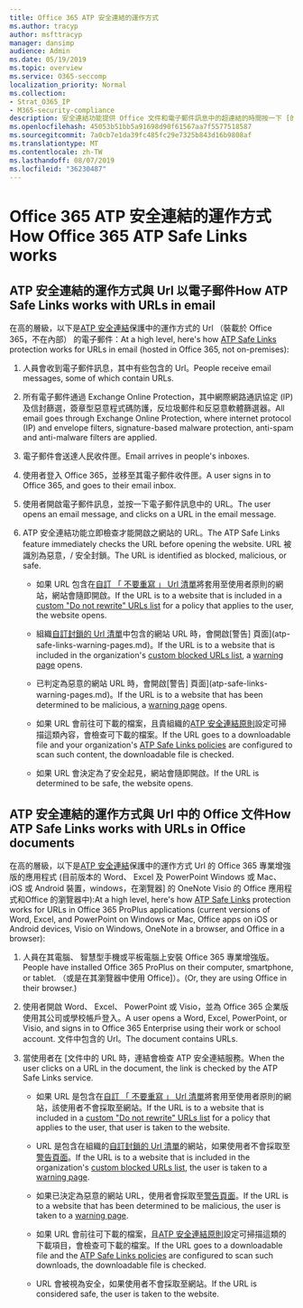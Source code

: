 ```yaml
---
title: Office 365 ATP 安全連結的運作方式
ms.author: tracyp
author: msfttracyp
manager: dansimp
audience: Admin
ms.date: 05/19/2019
ms.topic: overview
ms.service: O365-seccomp
localization_priority: Normal
ms.collection:
- Strat_O365_IP
- M365-security-compliance
description: 安全連結功能提供 Office 文件和電子郵件訊息中的超連結的時間按一下 [的驗證。 閱讀本篇文章以了解 ATP 安全連結的運作方式。
ms.openlocfilehash: 45053b51bb5a91698d90f61567aa7f5577518587
ms.sourcegitcommit: 7a0cb7e1da39fc485fc29e7325b843d16b9808af
ms.translationtype: MT
ms.contentlocale: zh-TW
ms.lasthandoff: 08/07/2019
ms.locfileid: "36230487"
---
```

# <a name="how-office-365-atp-safe-links-works"></a><span data-ttu-id="5446c-104">Office 365 ATP 安全連結的運作方式</span><span class="sxs-lookup"><span data-stu-id="5446c-104">How Office 365 ATP Safe Links works</span></span>
         
## <a name="how-atp-safe-links-works-with-urls-in-email"></a><span data-ttu-id="5446c-105">ATP 安全連結的運作方式與 Url 以電子郵件</span><span class="sxs-lookup"><span data-stu-id="5446c-105">How ATP Safe Links works with URLs in email</span></span>

<span data-ttu-id="5446c-106">在高的層級，以下是[ATP 安全連結](atp-safe-links.md)保護中的運作方式的 Url （裝載於 Office 365，不在內部） 的電子郵件：</span><span class="sxs-lookup"><span data-stu-id="5446c-106">At a high level, here's how [ATP Safe Links](atp-safe-links.md) protection works for URLs in email (hosted in Office 365, not on-premises):</span></span>
  
1. <span data-ttu-id="5446c-107">人員會收到電子郵件訊息，其中有些包含的 Url。</span><span class="sxs-lookup"><span data-stu-id="5446c-107">People receive email messages, some of which contain URLs.</span></span>
    
2. <span data-ttu-id="5446c-108">所有電子郵件通過 Exchange Online Protection，其中網際網路通訊協定 (IP) 及信封篩選，簽章型惡意程式碼防護，反垃圾郵件和反惡意軟體篩選器。</span><span class="sxs-lookup"><span data-stu-id="5446c-108">All email goes through Exchange Online Protection, where internet protocol (IP) and envelope filters, signature-based malware protection, anti-spam and anti-malware filters are applied.</span></span> 
    
3. <span data-ttu-id="5446c-109">電子郵件會送達人民收件匣。</span><span class="sxs-lookup"><span data-stu-id="5446c-109">Email arrives in people's inboxes.</span></span>
    
4. <span data-ttu-id="5446c-110">使用者登入 Office 365，並移至其電子郵件收件匣。</span><span class="sxs-lookup"><span data-stu-id="5446c-110">A user signs in to Office 365, and goes to their email inbox.</span></span>
    
5. <span data-ttu-id="5446c-111">使用者開啟電子郵件訊息，並按一下電子郵件訊息中的 URL。</span><span class="sxs-lookup"><span data-stu-id="5446c-111">The user opens an email message, and clicks on a URL in the email message.</span></span>
    
6. <span data-ttu-id="5446c-112">ATP 安全連結功能立即檢查才能開啟之網站的 URL。</span><span class="sxs-lookup"><span data-stu-id="5446c-112">The ATP Safe Links feature immediately checks the URL before opening the website.</span></span> <span data-ttu-id="5446c-113">URL 被識別為惡意，/ 安全封鎖。</span><span class="sxs-lookup"><span data-stu-id="5446c-113">The URL is identified as blocked, malicious, or safe.</span></span>
    
    - <span data-ttu-id="5446c-114">如果 URL 包含在[自訂 「 不要重寫 」 Url 清單](set-up-a-custom-do-not-rewrite-urls-list-with-atp.md)將套用至使用者原則的網站，網站會隨即開啟。</span><span class="sxs-lookup"><span data-stu-id="5446c-114">If the URL is to a website that is included in a [custom "Do not rewrite" URLs list](set-up-a-custom-do-not-rewrite-urls-list-with-atp.md) for a policy that applies to the user, the website opens.</span></span> 
    
    - <span data-ttu-id="5446c-115">組織[自訂封鎖的 Url 清單](set-up-a-custom-blocked-urls-list-wtih-atp.md)中包含的網站 URL 時，會開啟[警告] 頁面](atp-safe-links-warning-pages.md)。</span><span class="sxs-lookup"><span data-stu-id="5446c-115">If the URL is to a website that is included in the organization's [custom blocked URLs list](set-up-a-custom-blocked-urls-list-wtih-atp.md), a [warning page](atp-safe-links-warning-pages.md) opens.</span></span> 
    
    - <span data-ttu-id="5446c-116">已判定為惡意的網站 URL 時，會開啟[警告] 頁面](atp-safe-links-warning-pages.md)。</span><span class="sxs-lookup"><span data-stu-id="5446c-116">If the URL is to a website that has been determined to be malicious, a [warning page](atp-safe-links-warning-pages.md) opens.</span></span> 
    
    - <span data-ttu-id="5446c-117">如果 URL 會前往可下載的檔案，且貴組織的[ATP 安全連結原則](set-up-atp-safe-links-policies.md)設定可掃描這類內容，會檢查可下載的檔案。</span><span class="sxs-lookup"><span data-stu-id="5446c-117">If the URL goes to a downloadable file and your organization's [ATP Safe Links policies](set-up-atp-safe-links-policies.md) are configured to scan such content, the downloadable file is checked.</span></span> 
    
    - <span data-ttu-id="5446c-118">如果 URL 會決定為了安全起見，網站會隨即開啟。</span><span class="sxs-lookup"><span data-stu-id="5446c-118">If the URL is determined to be safe, the website opens.</span></span>
    
## <a name="how-atp-safe-links-works-with-urls-in-office-documents"></a><span data-ttu-id="5446c-119">ATP 安全連結的運作方式與 Url 中的 Office 文件</span><span class="sxs-lookup"><span data-stu-id="5446c-119">How ATP Safe Links works with URLs in Office documents</span></span>

<span data-ttu-id="5446c-120">在高的層級，以下是[ATP 安全連結](atp-safe-links.md)保護中的運作方式 Url 的 Office 365 專業增強版的應用程式 (目前版本的 Word、 Excel 及 PowerPoint Windows 或 Mac、 iOS 或 Android 裝置，windows，在瀏覽器] 的 OneNote Visio 的 Office 應用程式和Office 的瀏覽器中):</span><span class="sxs-lookup"><span data-stu-id="5446c-120">At a high level, here's how [ATP Safe Links](atp-safe-links.md) protection works for URLs in Office 365 ProPlus applications (current versions of Word, Excel, and PowerPoint on Windows or Mac, Office apps on iOS or Android devices, Visio on Windows, OneNote in a browser, and Office in a browser):</span></span>
  
1. <span data-ttu-id="5446c-121">人員在其電腦、 智慧型手機或平板電腦上安裝 Office 365 專業增強版。</span><span class="sxs-lookup"><span data-stu-id="5446c-121">People have installed Office 365 ProPlus on their computer, smartphone, or tablet.</span></span> <span data-ttu-id="5446c-122">（或是在其瀏覽器中使用 Office]）。</span><span class="sxs-lookup"><span data-stu-id="5446c-122">(Or, they are using Office in their browser.)</span></span>
    
2. <span data-ttu-id="5446c-123">使用者開啟 Word、 Excel、 PowerPoint 或 Visio，並為 Office 365 企業版使用其公司或學校帳戶登入。</span><span class="sxs-lookup"><span data-stu-id="5446c-123">A user opens a Word, Excel, PowerPoint, or Visio, and signs in to Office 365 Enterprise using their work or school account.</span></span> <span data-ttu-id="5446c-124">文件中包含的 Url。</span><span class="sxs-lookup"><span data-stu-id="5446c-124">The document contains URLs.</span></span>
    
3. <span data-ttu-id="5446c-125">當使用者在 [文件中的 URL 時，連結會檢查 ATP 安全連結服務。</span><span class="sxs-lookup"><span data-stu-id="5446c-125">When the user clicks on a URL in the document, the link is checked by the ATP Safe Links service.</span></span>
    
      - <span data-ttu-id="5446c-126">如果 URL 是包含在[自訂 「 不要重寫 」 Url 清單](set-up-a-custom-do-not-rewrite-urls-list-with-atp.md)將套用至使用者原則的網站，該使用者不會採取至網站。</span><span class="sxs-lookup"><span data-stu-id="5446c-126">If the URL is to a website that is included in a [custom "Do not rewrite" URLs list](set-up-a-custom-do-not-rewrite-urls-list-with-atp.md) for a policy that applies to the user, that user is taken to the website.</span></span> 
    
      - <span data-ttu-id="5446c-127">URL 是包含在組織的[自訂封鎖的 Url 清單](set-up-a-custom-blocked-urls-list-wtih-atp.md)的網站，如果使用者不會採取至[警告頁面](atp-safe-links-warning-pages.md)。</span><span class="sxs-lookup"><span data-stu-id="5446c-127">If the URL is to a website that is included in the organization's [custom blocked URLs list](set-up-a-custom-blocked-urls-list-wtih-atp.md), the user is taken to a [warning page](atp-safe-links-warning-pages.md).</span></span>
    
      - <span data-ttu-id="5446c-128">如果已決定為惡意的網站 URL，使用者會採取至[警告頁面](atp-safe-links-warning-pages.md)。</span><span class="sxs-lookup"><span data-stu-id="5446c-128">If the URL is to a website that has been determined to be malicious, the user is taken to a [warning page](atp-safe-links-warning-pages.md).</span></span>
    
      - <span data-ttu-id="5446c-129">如果 URL 會前往可下載的檔案，且[ATP 安全連結原則](set-up-atp-safe-links-policies.md)設定可掃描這類的下載項目，會檢查可下載的檔案。</span><span class="sxs-lookup"><span data-stu-id="5446c-129">If the URL goes to a downloadable file and the [ATP Safe Links policies](set-up-atp-safe-links-policies.md) are configured to scan such downloads, the downloadable file is checked.</span></span> 
    
      - <span data-ttu-id="5446c-130">URL 會被視為安全，如果使用者不會採取至網站。</span><span class="sxs-lookup"><span data-stu-id="5446c-130">If the URL is considered safe, the user is taken to the website.</span></span>


